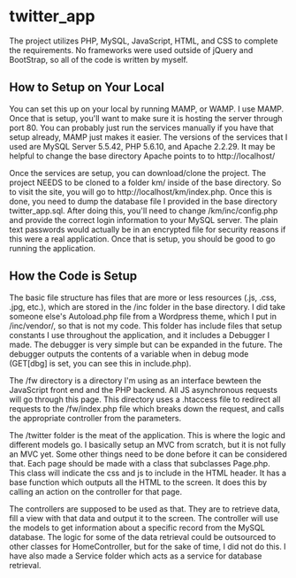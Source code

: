# twitter_app
The project utilizes PHP, MySQL, JavaScript, HTML, and CSS to complete the requirements. No frameworks were used outside of jQuery and BootStrap, so all of the code is written by myself. 

## How to Setup on Your Local
You can set this up on your local by running MAMP, or WAMP. I use MAMP. Once that is setup, you'll want to make sure it is hosting the server through port 80. You can probably just run the services manually if you have that setup already, MAMP just makes it easier. The versions of the services that I used are MySQL Server 5.5.42, PHP 5.6.10, and Apache 2.2.29. It may be helpful to change the base directory Apache points to to http://localhost/

Once the services are setup, you can download/clone the project. The project NEEDS to be cloned to a folder km/ inside of the base directory. So to visit the site, you will go to http://localhost/km/index.php. Once this is done, you need to dump the database file I provided in the base directory twitter_app.sql. After doing this, you'll need to change /km/inc/config.php and provide the correct login information to your MySQL server. The plain text passwords would actually be in an encrypted file for security reasons if this were a real application. Once that is setup, you should be good to go running the application.

## How the Code is Setup 
The basic file structure has files that are more or less resources (.js, .css, .jpg, etc.), which are stored in the /inc folder in the base directory. I did take someone else's Autoload.php file from a Wordpress theme, which I put in /inc/vendor/, so that is not my code. This folder has include files that setup constants I use throughout the application, and it includes a Debugger I made. The debugger is very simple but can be expanded in the future. The debugger outputs the contents of a variable when in debug mode (GET[dbg] is set, you can see this in include.php).

The /fw directory is a directory I'm using as an interface bewteen the JavaScript front end and the PHP backend. All JS asynchronous requests will go through this page. This directory uses a .htaccess file to redirect all requests to the /fw/index.php file which breaks down the request, and calls the appropriate controller from the parameters.

The /twitter folder is the meat of the application. This is where the logic and different models go. I basically setup an MVC from scratch, but it is not fully an MVC yet. Some other things need to be done before it can be considered that. Each page should be made with a class that subclasses Page.php. This class will indicate the css and js to include in the HTML header. It has a base function which outputs all the HTML to the screen. It does this by calling an action on the controller for that page.

The controllers are supposed to be used as that. They are to retrieve data, fill a view with that data and output it to the screen. The controller will use the models to get information about a specific record from the MySQL database. The logic for some of the data retrieval could be outsourced to other classes for HomeController, but for the sake of time, I did not do this. I have also made a Service folder which acts as a service for database retrieval.
